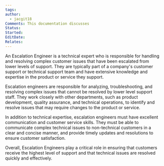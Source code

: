 ```yaml
---
tags: 
author:
  - jacgit18
Comments: This documentation discusses
Status: 
Started: 
EditDate: 
Relates:
---
```

An Escalation Engineer is a technical expert who is responsible for handling and resolving complex customer issues that have been escalated from lower levels of support. They are typically part of a company's customer support or technical support team and have extensive knowledge and expertise in the product or service they support.

Escalation engineers are responsible for analyzing, troubleshooting, and resolving complex issues that cannot be resolved by lower level support staff. They work closely with other departments, such as product development, quality assurance, and technical operations, to identify and resolve issues that may require changes to the product or service.

In addition to technical expertise, escalation engineers must have excellent communication and customer service skills. They must be able to communicate complex technical issues to non-technical customers in a clear and concise manner, and provide timely updates and resolutions to ensure customer satisfaction.

Overall, Escalation Engineers play a critical role in ensuring that customers receive the highest level of support and that technical issues are resolved quickly and effectively.